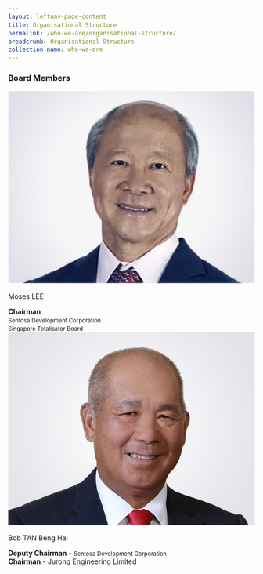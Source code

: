 ```yaml
---
layout: leftnav-page-content
title: Organisational Structure
permalink: /who-we-are/organisational-structure/
breadcrumb: Organisational Structure
collection_name: who-we-are
---
```


### **Board Members**

<div class="row">
    <div class="col is-4">
        <img src="/images/organisational-structure/MrMosesLEE.jpg" alt="Moses LEE">
    </div>
    <div class="col is-8">
        <p class="title is-4">Moses LEE</p>
        <strong>Chairman</strong>
        <br>
        <small>Sentosa Development Corporation</small>
        <br>
        <small>Singapore Totalisator Board</small>
    </div>
</div>

<div class="row">
    <div class="col is-4">
        <img src="/images/organisational-structure/MrBobTANBengHai.jpg" alt="Bob TAN Beng Hai">
    </div>
    <div class="col is-8">
        <p class="title is-4">Bob TAN Beng Hai</p>
        <strong>Deputy Chairman</strong> - <small>Sentosa Development Corporation</small>
        <br>
        <strong>Chairman</strong> - Jurong Engineering Limited
    </div>
</div>





<div class="row">
    <div class="col is-4">
        <img src="/images/organisational-structure/" alt="">
    </div>
    <div class="col is-8">
        <p class="title is-4"></p>
        <strong></strong>
        <br>
        <small></small>
        <br>
        <small></small>
    </div>
</div>

